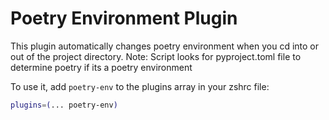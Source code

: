 # Poetry Environment Plugin

This plugin automatically changes poetry environment when you cd into or out of the project directory. 
Note: Script looks for pyproject.toml file to determine poetry if its a poetry environment

To use it, add `poetry-env` to the plugins array in your zshrc file:

```zsh
plugins=(... poetry-env)
```
